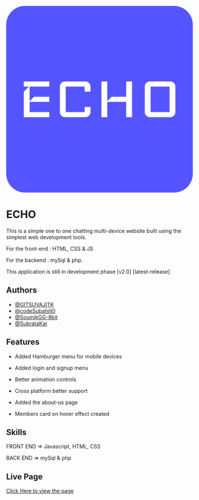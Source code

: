 
![Logo](/favicon/Echo-Favicon/android-chrome-512x512.png)


# ECHO 

This is a simple one to one chatting multi-device website built using the simplest web development tools.

For the front-end : HTML, CSS & JS 

For the backend : mySql & php.

This application is still in development phase [v2.0] [latest-release]

## Authors

- [@GITSUVAJITK](https://github.com/GIT-SUVAJIT)
- [@codeSubahjit0](https://github.com/codeSubhajit0)
- [@SoumikGG-8bit](https://github.com/SoumikGG-8bit)
- [@SubrataKar](https://github.com/SubrataKar)



## Features

- Added Hamburger menu for mobile devices
- Added login and signup menu
- Better animation controls
- Cross platform better support

- Added the about-us page
- Members card on hover effect created

## Skills

FRONT END => Javascript, HTML, CSS

BACK END => mySql & php

## Live Page

[Click Here to view the page](https://echo-chattingv1.netlify.app/)
